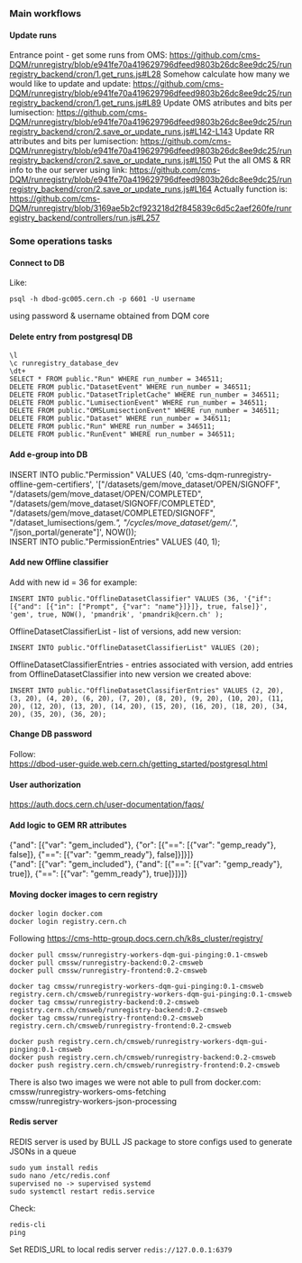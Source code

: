 ### Main workflows
#### Update runs
Entrance point - get some runs from OMS:
https://github.com/cms-DQM/runregistry/blob/e941fe70a419629796dfeed9803b26dc8ee9dc25/runregistry_backend/cron/1.get_runs.js#L28
Somehow calculate how many we would like to update and update:
https://github.com/cms-DQM/runregistry/blob/e941fe70a419629796dfeed9803b26dc8ee9dc25/runregistry_backend/cron/1.get_runs.js#L89
Update OMS atributes and bits per lumisection:
https://github.com/cms-DQM/runregistry/blob/e941fe70a419629796dfeed9803b26dc8ee9dc25/runregistry_backend/cron/2.save_or_update_runs.js#L142-L143
Update RR attributes and bits per lumisection:
https://github.com/cms-DQM/runregistry/blob/e941fe70a419629796dfeed9803b26dc8ee9dc25/runregistry_backend/cron/2.save_or_update_runs.js#L150
Put the all OMS & RR info to the our server using link:
https://github.com/cms-DQM/runregistry/blob/e941fe70a419629796dfeed9803b26dc8ee9dc25/runregistry_backend/cron/2.save_or_update_runs.js#L164
Actually function is:
https://github.com/cms-DQM/runregistry/blob/3169ae5b2cf923218d2f845839c6d5c2aef260fe/runregistry_backend/controllers/run.js#L257

### Some operations tasks
#### Connect to DB   
Like:  
```
psql -h dbod-gc005.cern.ch -p 6601 -U username  
```
using password & username obtained from DQM core   

#### Delete entry from postgresql DB  
```
\l  
\c runregistry_database_dev  
\dt+  
SELECT * FROM public."Run" WHERE run_number = 346511;  
DELETE FROM public."DatasetEvent" WHERE run_number = 346511;  
DELETE FROM public."DatasetTripletCache" WHERE run_number = 346511;  
DELETE FROM public."LumisectionEvent" WHERE run_number = 346511;  
DELETE FROM public."OMSLumisectionEvent" WHERE run_number = 346511;  
DELETE FROM public."Dataset" WHERE run_number = 346511;  
DELETE FROM public."Run" WHERE run_number = 346511;  
DELETE FROM public."RunEvent" WHERE run_number = 346511;  
```

#### Add e-group into DB  
INSERT INTO public."Permission" VALUES (40, 'cms-dqm-runregistry-offline-gem-certifiers', '["/datasets/gem/move_dataset/OPEN/SIGNOFF", "/datasets/gem/move_dataset/OPEN/COMPLETED", "/datasets/gem/move_dataset/SIGNOFF/COMPLETED", "/datasets/gem/move_dataset/COMPLETED/SIGNOFF", "/dataset_lumisections/gem.*", "/cycles/move_dataset/gem/.*", "/json_portal/generate"]', NOW());  
INSERT INTO public."PermissionEntries" VALUES (40, 1);  

#### Add new Offline classifier
Add with new id = 36 for example:
```
INSERT INTO public."OfflineDatasetClassifier" VALUES (36, '{"if": [{"and": [{"in": ["Prompt", {"var": "name"}]}]}, true, false]}', 'gem', true, NOW(), 'pmandrik', 'pmandrik@cern.ch' );
```

OfflineDatasetClassifierList - list of versions, add new version:
```
INSERT INTO public."OfflineDatasetClassifierList" VALUES (20);
````

OfflineDatasetClassifierEntries - entries associated with version, add entries from OfflineDatasetClassifier into new version we created above:
```
INSERT INTO public."OfflineDatasetClassifierEntries" VALUES (2, 20), (3, 20), (4, 20), (6, 20), (7, 20), (8, 20), (9, 20), (10, 20), (11, 20), (12, 20), (13, 20), (14, 20), (15, 20), (16, 20), (18, 20), (34, 20), (35, 20), (36, 20);
```

#### Change DB password  
Follow:   
https://dbod-user-guide.web.cern.ch/getting_started/postgresql.html   

#### User authorization  
https://auth.docs.cern.ch/user-documentation/faqs/  
   
#### Add logic to GEM RR attributes    
{"and": [{"var": "gem_included"}, {"or": [{"==": [{"var": "gemp_ready"}, false]}, {"==": [{"var": "gemm_ready"}, false]}]}]}  
{"and": [{"var": "gem_included"}, {"and": [{"==": [{"var": "gemp_ready"}, true]}, {"==": [{"var": "gemm_ready"}, true]}]}]}  

#### Moving docker images to cern registry  
```
docker login docker.com  
docker login registry.cern.ch  
```

Following https://cms-http-group.docs.cern.ch/k8s_cluster/registry/   

```
docker pull cmssw/runregistry-workers-dqm-gui-pinging:0.1-cmsweb  
docker pull cmssw/runregistry-backend:0.2-cmsweb  
docker pull cmssw/runregistry-frontend:0.2-cmsweb  

docker tag cmssw/runregistry-workers-dqm-gui-pinging:0.1-cmsweb registry.cern.ch/cmsweb/runregistry-workers-dqm-gui-pinging:0.1-cmsweb  
docker tag cmssw/runregistry-backend:0.2-cmsweb                 registry.cern.ch/cmsweb/runregistry-backend:0.2-cmsweb   
docker tag cmssw/runregistry-frontend:0.2-cmsweb                registry.cern.ch/cmsweb/runregistry-frontend:0.2-cmsweb  

docker push registry.cern.ch/cmsweb/runregistry-workers-dqm-gui-pinging:0.1-cmsweb  
docker push registry.cern.ch/cmsweb/runregistry-backend:0.2-cmsweb  
docker push registry.cern.ch/cmsweb/runregistry-frontend:0.2-cmsweb  
```

There is also two images we were not able to pull from docker.com:  
cmssw/runregistry-workers-oms-fetching  
cmssw/runregistry-workers-json-processing  

#### Redis server
REDIS server is used by BULL JS package to store configs used to generate JSONs in a queue    
```
sudo yum install redis
sudo nano /etc/redis.conf
supervised no -> supervised systemd
sudo systemctl restart redis.service
```
Check:
```
redis-cli
ping
```
Set REDIS_URL to local redis server `redis://127.0.0.1:6379`


